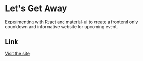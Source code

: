 # Let's Get Away
  
Experimenting with React and material-ui to create a frontend only countdown and informative website for upcoming event.


## Link
[Visit the site](https://http://statuesque-books.surge.sh/)
